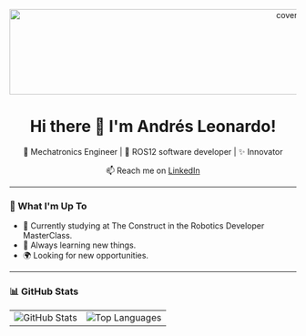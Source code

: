 <p align="center">
  <img src="https://github.com/Andy-Leo10/Andy-Leo10/assets/60716487/3d90af65-e74d-4626-986f-e5a39513f81a" alt="cover photo" width="1000" height="150">
</p>

<h1 align="center">Hi there 👋 I'm Andrés Leonardo!</h1>

<p align="center">
  🚀 Mechatronics Engineer | 🧠 ROS12 software developer | ✨ Innovator
</p>

<p align="center">
  📫 Reach me on <a href="https://www.linkedin.com/in/andrés-leonardo/">LinkedIn</a>
</p>

---

### 🌟 What I'm Up To

- 🔭 Currently studying at The Construct in the Robotics Developer MasterClass.
- 🌱 Always learning new things.
- 🌍 Looking for new opportunities.

---

### 📊 GitHub Stats

<div align="center">
  <table>
    <tr>
      <td>
        <img src="https://github-readme-stats.vercel.app/api?username=Andy-Leo10&show_icons=true&theme=dark&rank_icon=github" alt="GitHub Stats">
      </td>
      <td>
        <img src="https://github-readme-stats.vercel.app/api/top-langs/?username=Andy-Leo10&layout=donut&theme=dark" alt="Top Languages">
      </td>
    </tr>
  </table>
</div>

<!--
**Andy-Leo10/Andy-Leo10** is a ✨ _special_ ✨ repository because its `README.md` (this file) appears on your GitHub profile.

Here are some ideas to get you started:

- 🔭 I’m currently working on ...
- 🌱 I’m currently learning ...
- 👯 I’m looking to collaborate on ...
- 🤔 I’m looking for help with ...
- 💬 Ask me about ...
- 📫 How to reach me: ...
- 😄 Pronouns: ...
- ⚡ Fun fact: ...
-->
